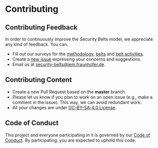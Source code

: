 # Contributing

## Contributing Feedback

In order to continuously improve the Security Belts model, we appreciate any kind of feedback. You can:
- Fill out our surveys for the <a href="https://www.surveymonkey.de/r/MC6JQR2">methodology</a>, <a href="https://www.surveymonkey.de/r/MJWT29X">belts</a> and <a href="https://www.surveymonkey.de/r/MNWNVRB">belt activities</a>.
- Create a [new issue](https://github.com/AppSecure-nrw/security-belts/issues/new/choose) expressing your concerns and suggestions.
- Email us at security-belts@iem.fraunhofer.de.

## Contributing Content

- Create a new Pull Request based on the **master** branch.
- Please let us know if you plan to work on an open issue (e.g., make a comment in the issue). This way, we can avoid redundant work.
- All your changes are under [CC-BY-SA-4.0 License](LICENSE).

## Code of Conduct

This project and everyone participating in it is governed by our [Code of Conduct](CODE_OF_CONDUCT.md). By participating, you are expected to uphold this code.
